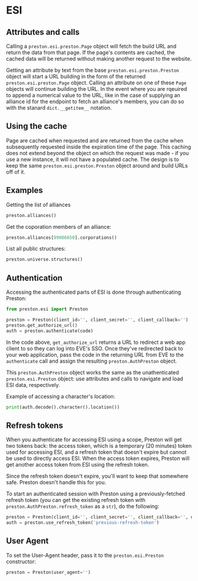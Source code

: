 # ESI

## Attributes and calls

Calling a `preston.esi.preston.Page` object will fetch the build URL and return the data from that page. If the page's contents are cached, the cached data will be returned without making another request to the website.

Getting an attribute by text from the base `preston.esi.preston.Preston` object will start a URL building in the form of the returned `preston.esi.preston.Page` object. Calling an attribute on one of these `Page` objects will continue building the URL. In the event where you are rqeuired to append a numerical value to the URL, like in the case of supplying an alliance id for the endpoint to fetch an alliance's members, you can do so with the stanard `dict.__getitem__` notation.

## Using the cache

Page are cached when requested and are returned from the cache when subsequently requested inside the expiration time of the page. This caching does not extend beyond the object on which the request was made - if you use a new instance, it will not have a populated cache. The design is to keep the same `preston.esi.preston.Preston` object around and build URLs off of it.

## Examples

Getting the list of alliances

```python
preston.alliances()
```

Get the coporation members of an alliance:

```python
preston.alliances[99006650].corporations()
```

List all public structures:

```python
preston.universe.structures()
```

## Authentication

Accessing the authenticated parts of ESI is done through authenticating Preston:

```python
from preston.esi import Preston

preston = Preston(client_id='', client_secret='', client_callback='')
preston.get_authorize_url()
auth = preston.authenticate(code)
```

In the code above, `get_authorize_url` returns a URL to redirect a web app client to so they can log into EVE's SSO. Once they've redirected back to your web application, pass the code in the returning URL from EVE to the `authenticate` call and assign the resulting `preston.AuthPreston` object.

This `preston.AuthPreston` object works the same as the unathenticated `preston.esi.Preston` object: use attributes and calls to navigate and load ESI data, respectively.

Example of accessing a character's location:

```python
print(auth.decode().character().location())
```

## Refresh tokens

When you authenticate for accessing ESI using a scope, Preston will get two tokens back: the access token, which is a temporary (20 minutes) token used for accessing ESI, and a refresh token that doesn't expire but cannot be used to directly access ESI. When the access token expires, Preston will get another access token from ESI using the refresh token.

Since the refresh token doesn't expire, you'll want to keep that somewhere safe. Preston doesn't handle this for you.

To start an authenticated session with Preston using a previously-fetched refresh token (you can get the existing refresh token with `preston.AuthPreston.refresh_token` as a `str`), do the following:

```python
preston = Preston(client_id='', client_secret='', client_callback='', user_agent='')
auth = preston.use_refresh_token('previous-refresh-token')
```

## User Agent

To set the User-Agent header, pass it to the `preston.esi.Preston` constructor:

```python
preston = Preston(user_agent='')
```
